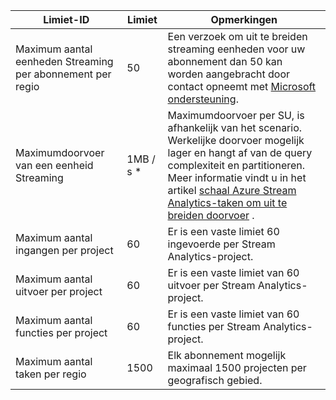 <properties 
   pageTitle="Stream Analytics beperkingen voor tabel"
   description="Beschrijving van systeemlimieten en aanbevolen grootte voor Stream Analytics-onderdelen en verbindingen."
   services="stream-analytics"
   documentationCenter="NA"
   authors="jeffstokes72"
   manager="paulettm"
   editor="cgronlun" />
<tags 
   ms.service="stream-analytics"
   ms.devlang="NA"
   ms.topic="article"
   ms.tgt_pltfrm="NA"
   ms.workload="big-data"
   ms.date="07/25/2016"
   ms.author="jeffstok" />

| Limiet-ID | Limiet       | Opmerkingen |
|----------------- | ------------|--------- |
| Maximum aantal eenheden Streaming per abonnement per regio | 50 | Een verzoek om uit te breiden streaming eenheden voor uw abonnement dan 50 kan worden aangebracht door contact opneemt met [Microsoft ondersteuning](https://support.microsoft.com/en-us). |
| Maximumdoorvoer van een eenheid Streaming | 1MB / s * | Maximumdoorvoer per SU, is afhankelijk van het scenario. Werkelijke doorvoer mogelijk lager en hangt af van de query complexiteit en partitioneren. Meer informatie vindt u in het artikel [schaal Azure Stream Analytics-taken om uit te breiden doorvoer](../articles/stream-analytics/stream-analytics-scale-jobs.md) . |
| Maximum aantal ingangen per project | 60 | Er is een vaste limiet 60 ingevoerde per Stream Analytics-project. |
| Maximum aantal uitvoer per project | 60 | Er is een vaste limiet van 60 uitvoer per Stream Analytics-project. |
| Maximum aantal functies per project | 60 | Er is een vaste limiet van 60 functies per Stream Analytics-project. |
| Maximum aantal taken per regio | 1500 | Elk abonnement mogelijk maximaal 1500 projecten per geografisch gebied. |